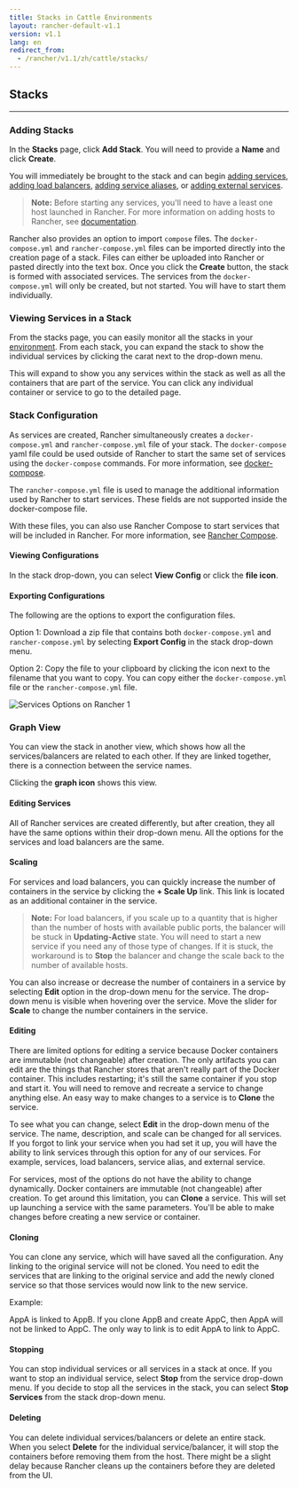 ```yaml
---
title: Stacks in Cattle Environments
layout: rancher-default-v1.1
version: v1.1
lang: en
redirect_from:
  - /rancher/v1.1/zh/cattle/stacks/
---
```


## Stacks
---

### Adding Stacks

In the **Stacks** page, click **Add Stack**. You will need to provide a **Name** and click **Create**.

You will immediately be brought to the stack and can begin [adding services]({{site.baseurl}}/rancher/{{page.version}}/{{page.lang}}/cattle/adding-services/), [adding load balancers]({{site.baseurl}}/rancher/{{page.version}}/{{page.lang}}/cattle/adding-load-balancers/), [adding service aliases]({{site.baseurl}}/rancher/{{page.version}}/{{page.lang}}/cattle/adding-service-alias), or [adding external services]({{site.baseurl}}/rancher/{{page.version}}/{{page.lang}}/cattle/adding-external-services).

> **Note:** Before starting any services, you'll need to have a least one host launched in Rancher. For more information on adding hosts to Rancher, see [documentation]({{site.baseurl}}/rancher/{{page.version}}/{{page.lang}}/hosts/).

Rancher also provides an option to import `compose` files. The `docker-compose.yml` and `rancher-compose.yml` files can be imported directly into the creation page of a stack. Files can either be uploaded into Rancher or pasted directly into the text box. Once you click the **Create** button, the stack is formed with associated services. The services from the `docker-compose.yml` will only be created, but not started. You will have to start them individually.

### Viewing Services in a Stack

From the stacks page, you can easily monitor all the stacks in your [environment]({{site.baseurl}}/rancher/{{page.version}}/{{page.lang}}/environments/). From each stack, you can expand the stack to show the individual services by clicking the carat next to the drop-down menu.

This will expand to show you any services within the stack as well as all the containers that are part of the service. You can click any individual container or service to go to the detailed page.

### Stack Configuration

As services are created, Rancher simultaneously creates a `docker-compose.yml` and `rancher-compose.yml` file of your stack. The `docker-compose` yaml file could be used outside of Rancher to start the same set of services using the `docker-compose` commands. For more information, see [docker-compose](https://docs.docker.com/compose/).

The `rancher-compose.yml` file is used to manage the additional information used by Rancher to start services. These fields are not supported inside the docker-compose file.

With these files, you can also use Rancher Compose to start services that will be included in Rancher. For more information, see [Rancher Compose]({{site.baseurl}}/rancher/{{page.version}}/{{page.lang}}/cattle/rancher-compose/).

#### Viewing Configurations

In the stack drop-down, you can select **View Config** or click the **file icon**.

#### Exporting Configurations

The following are the options to export the configuration files.

Option 1: Download a zip file that contains both `docker-compose.yml` and `rancher-compose.yml` by selecting **Export Config** in the stack drop-down menu.

Option 2: Copy the file to your clipboard by clicking the icon next to the filename that you want to copy. You can copy either the `docker-compose.yml` file or the `rancher-compose.yml` file.

![Services Options on Rancher 1]({{site.baseurl}}/one-point-x/img/rancher/rancher_stacks_1.png)

### Graph View

You can view the stack in another view, which shows how all the services/balancers are related to each other. If they are linked together, there is a connection between the service names.

Clicking the **graph icon** shows this view.

#### Editing Services

All of Rancher services are created differently, but after creation, they all have the same options within their drop-down menu. All the options for the services and load balancers are the same.

#### Scaling

For services and load balancers, you can quickly increase the number of containers in the service by clicking the **+ Scale Up** link. This link is located as an additional container in the service.

> **Note:** For load balancers, if you scale up to a quantity that is higher than the number of hosts with available public ports, the balancer will be stuck in **Updating-Active** state. You will need to start a new service if you need any of those type of changes. If it is stuck, the workaround is to **Stop** the balancer and change the scale back to the number of available hosts.

You can also increase or decrease the number of containers in a service by selecting **Edit** option in the drop-down menu for the service. The drop-down menu is visible when hovering over the service. Move the slider for **Scale** to change the number containers in the service.

#### Editing

There are limited options for editing a service because Docker containers are immutable (not changeable) after creation. The only artifacts you can edit are the things that Rancher stores that aren't really part of the Docker container. This includes restarting; it's still the same container if you stop and start it. You will need to remove and recreate a service to change anything else. An easy way to make changes to a service is to **Clone** the service.

To see what you can change, select **Edit** in the drop-down menu of the service. The name, description, and scale can be changed for all services. If you forgot to link your service when you had set it up, you will have the ability to link services through this option for any of our services. For example, services, load balancers, service alias, and external service.

For services, most of the options do not have the ability to change dynamically. Docker containers are immutable (not changeable) after creation. To get around this limitation, you can **Clone** a service. This will set up launching a service with the same parameters. You'll be able to make changes before creating a new service or container.

#### Cloning

You can clone any service, which will have saved all the configuration. Any linking to the original service will not be cloned. You need to edit the services that are linking to the original service and add the newly cloned service so that those services would now link to the new service.

Example:

AppA is linked to AppB. If you clone AppB and create AppC, then AppA will not be linked to AppC. The only way to link is to edit AppA to link to AppC.

#### Stopping

You can stop individual services or all services in a stack at once. If you want to stop an individual service, select **Stop** from the service drop-down menu. If you decide to stop all the services in the stack, you can select **Stop Services** from the stack drop-down menu.

#### Deleting

You can delete individual services/balancers or delete an entire stack. When you select **Delete** for the individual service/balancer, it will stop the containers before removing them from the host. There might be a slight delay because Rancher cleans up the containers before they are deleted from the UI.
